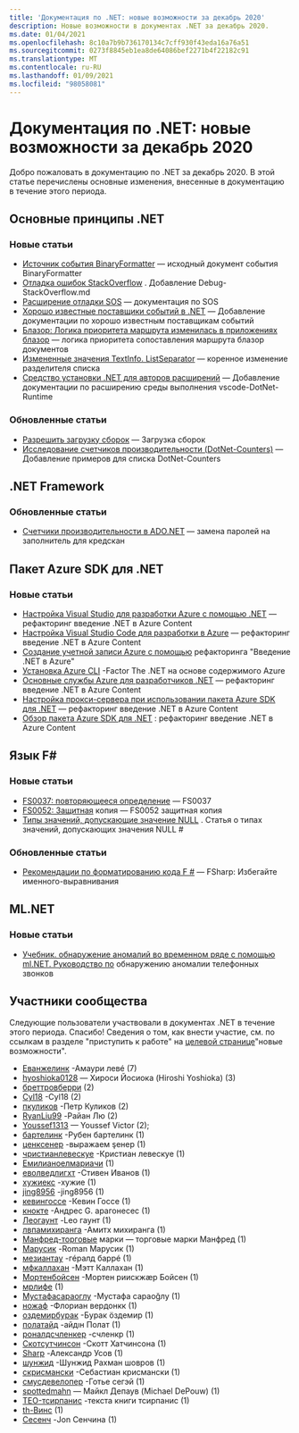 ```yaml
---
title: 'Документация по .NET: новые возможности за декабрь 2020'
description: Новые возможности в документах .NET за декабрь 2020.
ms.date: 01/04/2021
ms.openlocfilehash: 8c10a7b9b736170134c7cff930f43eda16a76a51
ms.sourcegitcommit: 0273f8845eb1ea8de64086bef2271b4f22182c91
ms.translationtype: MT
ms.contentlocale: ru-RU
ms.lasthandoff: 01/09/2021
ms.locfileid: "98058081"
---
```

# <a name="net-docs-whats-new-for-december-2020"></a>Документация по .NET: новые возможности за декабрь 2020

Добро пожаловать в документацию по .NET за декабрь 2020. В этой статье перечислены основные изменения, внесенные в документацию в течение этого периода.

## <a name="net-fundamentals"></a>Основные принципы .NET

### <a name="new-articles"></a>Новые статьи

- [Источник события BinaryFormatter](../standard/serialization/binaryformatter-event-source.md) — исходный документ события BinaryFormatter
- [Отладка ошибок StackOverflow](../core/diagnostics/debug-stackoverflow.md) . Добавление Debug-StackOverflow.md
- [Расширение отладки SOS](../core/diagnostics/sos-debugging-extension.md) — документация по SOS
- [Хорошо известные поставщики событий в .NET](../core/diagnostics/well-known-event-providers.md) — Добавление документации по хорошо известным поставщикам событий
- [Блазор: Логика приоритета маршрута изменилась в приложениях блазор](../core/compatibility/aspnet-core/5.0/blazor-routing-logic-changed.md) — логика приоритета сопоставления маршрута блазор документов
- [Измененные значения TextInfo. ListSeparator](../core/compatibility/globalization/5.0/listseparator-value-change.md) — коренное изменение разделителя списка
- [Средство установки .NET для авторов расширений](../core/additional-tools/vscode-dotnet-runtime.md) — Добавление документации по расширению среды выполнения vscode-DotNet-Runtime

### <a name="updated-articles"></a>Обновленные статьи

- [Разрешить загрузку сборок](../standard/assembly/resolve-loads.md) — Загрузка сборок
- [Исследование счетчиков производительности (DotNet-Counters)](../core/diagnostics/dotnet-counters.md) — Добавление примеров для списка DotNet-Counters

## <a name="net-framework"></a>.NET Framework

### <a name="updated-articles"></a>Обновленные статьи

- [Счетчики производительности в ADO.NET](../framework/data/adonet/performance-counters.md) — замена паролей на заполнитель для кредскан

## <a name="azure-net-sdk"></a>Пакет Azure SDK для .NET

### <a name="new-articles"></a>Новые статьи

- [Настройка Visual Studio для разработки Azure с помощью .NET](../azure/configure-visual-studio.md) — рефакторинг введение .NET в Azure Content
- [Настройка Visual Studio Code для разработки в Azure](../azure/configure-vs-code.md) — рефакторинг введение .NET в Azure Content
- [Создание учетной записи Azure с помощью](../azure/create-azure-account.md) рефакторинга "Введение .NET в Azure"
- [Установка Azure CLI](../azure/install-azure-cli.md) -Factor The .NET на основе содержимого Azure
- [Основные службы Azure для разработчиков .NET](../azure/key-azure-services.md) — рефакторинг введение .NET в Azure Content
- [Настройка прокси-сервера при использовании пакета Azure SDK для .NET](../azure/sdk/azure-sdk-configure-proxy.md) — рефакторинг введение .NET в Azure Content
- [Обзор пакета Azure SDK для .NET](../azure/sdk/azure-sdk-for-dotnet.md) : рефакторинг введение .NET в Azure Content

## <a name="f-language"></a>Язык F#

### <a name="new-articles"></a>Новые статьи

- [FS0037: повторяющееся определение](../fsharp/language-reference/compiler-messages/fs0037.md) — FS0037
- [FS0052: Защитная](../fsharp/language-reference/compiler-messages/fs0052.md) копия — FS0052 защитная копия
- [Типы значений, допускающие значение NULL](../fsharp/language-reference/nullable-value-types.md) . Статья о типах значений, допускающих значения NULL #

### <a name="updated-articles"></a>Обновленные статьи

- [Рекомендации по форматированию кода F #](../fsharp/style-guide/formatting.md) — FSharp: Избегайте именного-выравнивания

## <a name="mlnet"></a>ML.NET

### <a name="new-articles"></a>Новые статьи

- [Учебник. обнаружение аномалий во временном ряде с помощью ml.NET. Руководство по](../machine-learning/tutorials/phone-calls-anomaly-detection.md) обнаружению аномалии телефонных звонков

## <a name="community-contributors"></a>Участники сообщества

Следующие пользователи участвовали в документах .NET в течение этого периода. Спасибо! Сведения о том, как внести участие, см. по ссылкам в разделе "приступить к работе" на [целевой странице](index.yml)"новые возможности".

- [Еванжелинк](https://github.com/Evangelink) -Амаури левé (7)
- [hyoshioka0128](https://github.com/hyoshioka0128) — Хироси Йосиока (Hiroshi Yoshioka) (3)
- [бреттровберри](https://github.com/brettrowberry) (2)
- [Cyl18](https://github.com/Cyl18) -Cyl18 (2)
- [пкуликов](https://github.com/pkulikov) -Петр Куликов (2)
- [RyanLiu99](https://github.com/RyanLiu99) -Райан Лю (2)
- [Youssef1313](https://github.com/Youssef1313) — Youssef Victor (2);
- [бартелинк](https://github.com/bartelink) -Рубен бартелинк (1)
- [ценксенер](https://github.com/cenksener) -выражаем şенер (1)
- [чристианлевескуе](https://github.com/christianlevesque) -Кристиан левескуе (1)
- [Емилианоелмариачи](https://github.com/EmilianoElMariachi) (1)
- [еволведлигхт](https://github.com/evolvedlight) -Стивен Иванов (1)
- [хужиекс](https://github.com/hujiecs) -хужие (1)
- [jing8956](https://github.com/jing8956) -jing8956 (1)
- [кевингоссе](https://github.com/kevingosse) -Кевин Госсе (1)
- [кнокте](https://github.com/knocte) -Андрес G. арагонесес (1)
- [Леогаунт](https://github.com/LeoGaunt) -Leo гаунт (1)
- [лвпамихиранга](https://github.com/lwpamihiranga) -Амитх михиранга (1)
- [Манфред-торговые](https://github.com/manfred-brands) марки — торговые марки Манфред (1)
- [Марусик](https://github.com/Marusyk) -Roman Марусик (1)
- [мезиантау](https://github.com/meziantou) -гéралд баррé (1)
- [мфкаллахан](https://github.com/mfcallahan) -Мэтт Каллахан (1)
- [Мортенбойсен](https://github.com/MortenBoysen) -Мортен риискжæр Бойсен (1)
- [мрлифе](https://github.com/mrlife) (1)
- [Мустафасараоглу](https://github.com/MustafaSaraoglu) -Мустафа сараоğлу (1)
- [ножаф](https://github.com/nojaf) -Флориан вердонкк (1)
- [оздемирбурак](https://github.com/ozdemirburak) -Бурак öздемир (1)
- [полатайд](https://github.com/polatayd) -айдıн Полат (1)
- [роналдсчленкер](https://github.com/ronaldschlenker) -счленкр (1)
- [Скотсутчинсон](https://github.com/ScottHutchinson) -Скотт Хатчинсона (1)
- [Sharp](https://github.com/sharpist) -Александр Усов (1)
- [шунжид](https://github.com/shunjid) -Шунжид Рахман шовров (1)
- [скрисмански](https://github.com/skrysmanski) -Себастиан крисмански (1)
- [смусдевелопер](https://github.com/smoothdeveloper) -Готье сегэй (1)
- [spottedmahn](https://github.com/spottedmahn) — Майкл Депаув (Michael DePouw) (1)
- [TEO-тсирпанис](https://github.com/teo-tsirpanis) -текста книги тсирпанис (1)
- [th-Винс](https://github.com/th-wyns) (1)
- [Сесенч](https://github.com/TheSench) -Jon Сенчина (1)
